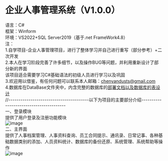 # 企业人事管理系统（V1.0.0）
语言：C#  
框架：Winform  
环境：VS2022+SQL Server2019（基于.net FrameWork4.8）  
注：  
1.自学项目-企业人事管理项目，进行了整体学习并自己进行重写（部分参考）+二次开发  
2.本人在学习阶段完善了许多细节，以及操作BUG等问题，并利用重新设计了部分新的界面  
该项目适合需要学习C#基础语法的初级人员进行学习以及巩固    
3.欢迎用以借鉴，有任何问题可以联系本人邮箱：chenyandusts@gmail.com  
4.数据库在DataBase文件夹中，内含完整的数据库的[部署文档以及数据库的表设计](https://github.com/nolaugh/ERP-Personnel/tree/master/DataBase)    
//----------------------------------------以下为项目的主要部分介绍----------------------------------------  
一、登录模块  
提供了用户登录及注册功能模块  
![image](https://user-images.githubusercontent.com/30466608/229999197-72447998-ab77-480b-8a1e-223e87e001b3.png)  
二、主界面  
提供了人事档案管理、人事资料查询、员工合同提示、通讯录、日常记事、各种基础数据类别的添加、人员资料统计、数据库的备份还原、系统管理、系统帮助等操作  
![image](https://user-images.githubusercontent.com/30466608/230001706-1ba084e2-4c18-4cf2-829f-402b19ed42d1.png)

